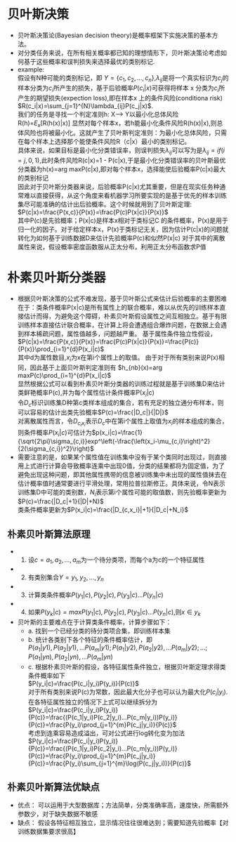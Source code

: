 # 贝叶斯决策
  - 贝叶斯决策论(Bayesian decision theory)是概率框架下实施决策的基本方法。
  - 对分类任务来说，在所有相关概率都已知的理想情形下，贝叶斯决策论考虑如何基于这些概率和误判损失来选择最优的类别标记.
  - example:  
  假设有N种可能的类别标记，即 $Y=\{c_1,c_2,...,c_n\}$,$\lambda_{ij}$是将一个真实标识为$c_j$的样本分类为$c_i$所产生的损失，基于后验概率$P(c_i|x)$可获得将样本 x 分类为$c_i$所产生的期望损失(expection loss),即在样本x 上的条件风险(conditiona risk) $R(c_i|x)=\sum_{j=1}^{N}\lambda_{ij}P(c_j|x)$.  
  我们的任务是寻找一个判定准则h: X--> Y以最小化总体风险  
  R(h)=$E_x$[R(h(x)|x)]
  显然对每个样本x，若h能最小化条件风险R(h(x)|x),则总体风险也将被最小化。这就产生了贝叶斯判定准则：为最小化总体风险，只需在每个样本上选择那个能使条件风险R（c|x）最小的类别标记。  
  具体来说，如果目标是最小化分类错误率，则误判损失$\lambda_{ij}$可以写为是$\lambda_{ij}=if(i=j,0,1)$,此时条件风险R(c|x)=1 - P(c|x),于是最小化分类错误率的贝叶斯最优分类器为h(x)=arg maxP(c|x),即对每个样本x，选择能使后验概率P(c|x)最大的类别标记  
  因此对于贝叶斯分类器来说，后验概率P(c|x)尤其重要，但是在现实任务种通常难以直接获得，从这个角度来看机器学习所要实现的是基于优先的样本训练集尽可能准确的估计出后验概率。这个时候就用到了贝叶斯定理:
  $P(c|x)=\frac{P(x,c)}{P(x)}=\frac{P(c)P(x|c)}{P(x)}$  
  其中P(c)是先验概率；P(x|c)是样本x相对于类标记C 的条件概率，P(x)是用于归一化的因子。对于给定样本x，P(x)于类标记无关，因为估计P(c|x)的问题就转化为如何基于训练数据D来估计先验概率P(c)和似然P(x|c)
  对于其中的离散属性来说，假设概率密度函数服从正太分布，利用正太分布函数求P值
# 朴素贝叶斯分类器
  - 根据贝叶斯决策的公式不难发现，基于贝叶斯公式来估计后验概率的主要困难在于：类条件概率P(x|c)是所有属性上的联合概率，难以从优先的训练样本直接估计而得，为避免这个障碍，朴素贝叶斯假设属性之间互相独立。基于有限训练样本直接估计联合概率，在计算上将会遭遇组合爆炸问题，在数据上会遇到样本稀疏问题，属性值越多，问题越严重。
  基于属性条件独立性假设，
  $P(c|x)=\frac{P(x,c)}{P(x)}=\frac{P(c)P(x|c)}{P(x)}=\frac{P(c)}{P(x)}\prod_{i=1}^{d}P(x_i|c)$  
  其中d为属性数目,$x_i$为x在第i个属性上的取值。
  由于对于所有类别来说P(x)相同，因此基于上面贝叶斯判定准则有
  $h_{nb}(x)=arg maxP(c)\prod_{i=1}^{d}P(x_i|c)$  
  显然根据公式可以看到朴素贝叶斯分类器的训练过程就是基于训练集D来估计类鲜艳概率P(c),并为每个属性估计条件概率P($x_i$|c)  
  令$D_c$标识训练集D种第c类样本组成的集合，若有充足的独立通分布样本，则可以容易的估计出类先验概率$P(c)=\frac{|D_c|}{|D|}$  
  对离散属性而言，令$D_{c_ix_i}$表示$D_c$中在第i个属性上取值为$x_i$的样本组成的集合，则条件概率$P(x_i|c)$可估计为$p(x_i|c)=\frac{1}{\sqrt{2\pi}\sigma_{c,i}}exp^\left(-\frac{\left(x_i-\mu_{c,i}\right)^2}{2(\sigma_{c,i})^2}\right)$  
  - 需要注意的是，如果某个属性值在训练集中没有于某个类同时出现过，则直接用上式进行计算会导致概率连乘中出现0值，分类的结果都将为固定值，为了避免出现这种问题，即其他属性携带的信息被训练集中未出现的属性值抹去在估计概率值时通常要进行平滑处理，常用拉普拉斯修正。具体来说，令N表示训练集D中可能的类别数，$N_i$表示第i个属性可能的取值数，则先验概率更新为$P(c)=\frac{|D_c|+1}{|D|+N}$  
  类条件概率更新为$P(x_i|c)=\frac{|D_{c,x_i}|+1}{|D_c|+N_i}$
## 朴素贝叶斯算法原理
   - 1. 设$c={a_1,a_2,...,a_m}$为一个待分类项，而每个a为c的一个特征属性
   - 2. 有类别集合$Y={y_1,y_2,...,y_n}$
   - 3. 计算类条件概率$P(y_1|c),P(y_2|c),P(y_3|c)...P(y_n|c)$
   - 4. 如果$P(y_k|c)=max{P(y_1|c),P(y_2|c),P(y_3|c)...P(y_n|c)}$,则$x\in{y_k}$
   - 贝叶斯的主要难点在于计算类条件概率，计算步骤如下：
     - a. 找到一个已经分类的待分类项合集，即训练样本集
     - b. 统计各类别下各个特征的条件概率估计，即  
          $P(a_1|y1),P(a_2|y1),...P(a_m|y1);P(a_1|y2),P(a_2|y2),...P(a_m|y2);...;P(a_1|yn),P(a_2|yn),...P(a_m|yn)$
     - c. 根据朴素贝叶斯的假设，各特征属性条件独立，根据贝叶斯定理求得类条件概率如下  
          $P(y_i|c)=\frac{P(c_i|y_i)P(y_i)}{P(c)}$  
          对于所有类别来说P(c)为常数，因此最大化分子也可以认为最大化$P(c_i|y_i)$.在各特征属性独立的情况下上式可以继续拆分为  
          $P(y_i|c)=\frac{P(c_i|y_i)P(y_i)}{P(c)}=\frac{(P(c_1|y_i)P(c_2|y_i)...P(c_m|y_i))P(y_i)}{P(c)}=\frac{P(y_i)\prod_{j=1}^{m}P(c_j|y_i)}{P(c)}$  
          考虑到连乘容易造成溢出，可对公式进行log转化变为加法  
          $P(y_i|c)=\frac{P(c_i|y_i)P(y_i)}{P(c)}=\frac{(P(c_1|y_i)P(c_2|y_i)...P(c_m|y_i))P(y_i)}{P(c)}=\frac{P(y_i)\prod_{j=1}^{m}P(c_j|y_i)}{P(c)}=\frac{P(y_i)\sum_{j=1}^{m}\log(P(c_j|y_i))}{P(c)}$
## 朴素贝叶斯算法优缺点
   - 优点： 可以运用于大型数据库；方法简单，分类准确率高，速度快，所需额外参数少，对于缺失数据不敏感
   - 缺点： 假设各特征相互独立，显示情况往往很难达到；需要知道先验概率【对训练数据集要求很高】
